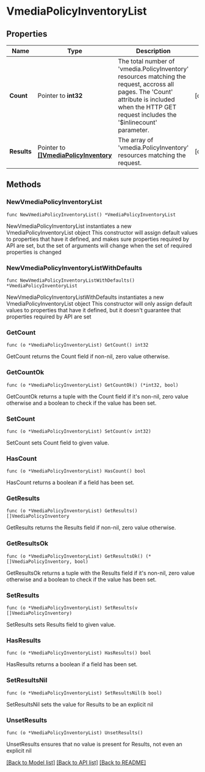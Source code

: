 # VmediaPolicyInventoryList

## Properties

Name | Type | Description | Notes
------------ | ------------- | ------------- | -------------
**Count** | Pointer to **int32** | The total number of &#39;vmedia.PolicyInventory&#39; resources matching the request, accross all pages. The &#39;Count&#39; attribute is included when the HTTP GET request includes the &#39;$inlinecount&#39; parameter. | [optional] 
**Results** | Pointer to [**[]VmediaPolicyInventory**](VmediaPolicyInventory.md) | The array of &#39;vmedia.PolicyInventory&#39; resources matching the request. | [optional] 

## Methods

### NewVmediaPolicyInventoryList

`func NewVmediaPolicyInventoryList() *VmediaPolicyInventoryList`

NewVmediaPolicyInventoryList instantiates a new VmediaPolicyInventoryList object
This constructor will assign default values to properties that have it defined,
and makes sure properties required by API are set, but the set of arguments
will change when the set of required properties is changed

### NewVmediaPolicyInventoryListWithDefaults

`func NewVmediaPolicyInventoryListWithDefaults() *VmediaPolicyInventoryList`

NewVmediaPolicyInventoryListWithDefaults instantiates a new VmediaPolicyInventoryList object
This constructor will only assign default values to properties that have it defined,
but it doesn't guarantee that properties required by API are set

### GetCount

`func (o *VmediaPolicyInventoryList) GetCount() int32`

GetCount returns the Count field if non-nil, zero value otherwise.

### GetCountOk

`func (o *VmediaPolicyInventoryList) GetCountOk() (*int32, bool)`

GetCountOk returns a tuple with the Count field if it's non-nil, zero value otherwise
and a boolean to check if the value has been set.

### SetCount

`func (o *VmediaPolicyInventoryList) SetCount(v int32)`

SetCount sets Count field to given value.

### HasCount

`func (o *VmediaPolicyInventoryList) HasCount() bool`

HasCount returns a boolean if a field has been set.

### GetResults

`func (o *VmediaPolicyInventoryList) GetResults() []VmediaPolicyInventory`

GetResults returns the Results field if non-nil, zero value otherwise.

### GetResultsOk

`func (o *VmediaPolicyInventoryList) GetResultsOk() (*[]VmediaPolicyInventory, bool)`

GetResultsOk returns a tuple with the Results field if it's non-nil, zero value otherwise
and a boolean to check if the value has been set.

### SetResults

`func (o *VmediaPolicyInventoryList) SetResults(v []VmediaPolicyInventory)`

SetResults sets Results field to given value.

### HasResults

`func (o *VmediaPolicyInventoryList) HasResults() bool`

HasResults returns a boolean if a field has been set.

### SetResultsNil

`func (o *VmediaPolicyInventoryList) SetResultsNil(b bool)`

 SetResultsNil sets the value for Results to be an explicit nil

### UnsetResults
`func (o *VmediaPolicyInventoryList) UnsetResults()`

UnsetResults ensures that no value is present for Results, not even an explicit nil

[[Back to Model list]](../README.md#documentation-for-models) [[Back to API list]](../README.md#documentation-for-api-endpoints) [[Back to README]](../README.md)


